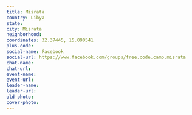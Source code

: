 ```yaml
---
title: Misrata
country: Libya
state: 
city: Misrata
neighborhood: 
coordinates: 32.37445, 15.090541
plus-code:
social-name: Facebook
social-url: https://www.facebook.com/groups/free.code.camp.misrata
chat-name:
chat-url:
event-name:
event-url:
leader-name:
leader-url:
old-photo: 
cover-photo:
---
```

